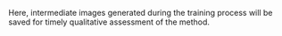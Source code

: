 Here, intermediate images generated during the training process will be saved for timely qualitative assessment of the method.
